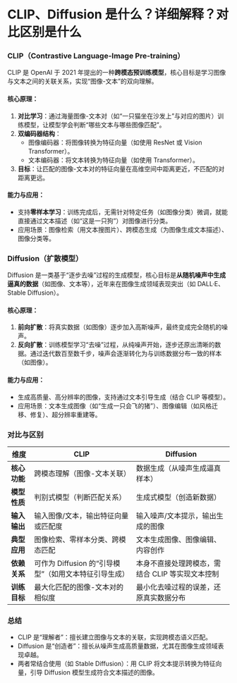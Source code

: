 # CLIP、Diffusion 是什么？详细解释？对比区别是什么

### CLIP（Contrastive Language-Image Pre-training）

CLIP 是 OpenAI 于 2021 年提出的一种**跨模态预训练模型**，核心目标是学习图像与文本之间的关联关系，实现“图像-文本”的双向理解。

#### 核心原理：
1. **对比学习**：通过海量图像-文本对（如“一只猫坐在沙发上”与对应的图片）训练模型，让模型学会判断“哪些文本与哪些图像匹配”。
2. **双编码器结构**：
   - 图像编码器：将图像转换为特征向量（如使用 ResNet 或 Vision Transformer）。
   - 文本编码器：将文本转换为特征向量（如使用 Transformer）。
3. **目标**：让匹配的图像-文本对的特征向量在高维空间中距离更近，不匹配的对距离更远。

#### 能力与应用：
- 支持**零样本学习**：训练完成后，无需针对特定任务（如图像分类）微调，就能直接通过文本描述（如“这是一只狗”）对图像进行分类。
- 应用场景：图像检索（用文本搜图片）、跨模态生成（为图像生成文本描述）、图像分类等。


### Diffusion（扩散模型）

Diffusion 是一类基于“逐步去噪”过程的生成模型，核心目标是**从随机噪声中生成逼真的数据**（如图像、文本等），近年来在图像生成领域表现突出（如 DALL·E、Stable Diffusion）。

#### 核心原理：
1. **前向扩散**：将真实数据（如图像）逐步加入高斯噪声，最终变成完全随机的噪声。
2. **反向扩散**：训练模型学习“去噪”过程，从纯噪声开始，逐步还原出清晰的数据。通过迭代数百至数千步，噪声会逐渐转化为与训练数据分布一致的样本（如图像）。

#### 能力与应用：
- 生成高质量、高分辨率的图像，支持通过文本引导生成（结合 CLIP 等模型）。
- 应用场景：文本生成图像（如“生成一只会飞的猪”）、图像编辑（如风格迁移、修复）、超分辨率重建等。


### 对比与区别

| **维度**         | **CLIP**                              | **Diffusion**                          |
|------------------|---------------------------------------|----------------------------------------|
| **核心功能**     | 跨模态理解（图像-文本关联）           | 数据生成（从噪声生成逼真样本）         |
| **模型性质**     | 判别式模型（判断匹配关系）            | 生成式模型（创造新数据）               |
| **输入输出**     | 输入图像/文本，输出特征向量或匹配度   | 输入噪声/文本提示，输出生成的图像      |
| **典型应用**     | 图像检索、零样本分类、跨模态匹配      | 文本生成图像、图像编辑、内容创作       |
| **依赖关系**     | 可作为 Diffusion 的“引导模型”（如用文本特征引导生成） | 本身不直接处理跨模态，需结合 CLIP 等实现文本控制 |
| **训练目标**     | 最大化匹配的图像-文本对的相似度       | 最小化去噪过程的误差，还原真实数据分布 |


### 总结
- CLIP 是“理解者”：擅长建立图像与文本的关联，实现跨模态语义匹配。
- Diffusion 是“创造者”：擅长从噪声生成高质量数据，尤其在图像生成领域表现卓越。
- 两者常结合使用（如 Stable Diffusion）：用 CLIP 将文本提示转换为特征向量，引导 Diffusion 模型生成符合文本描述的图像。


